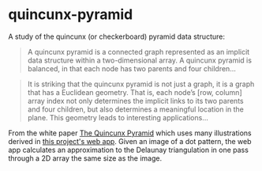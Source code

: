 # quincunx-pyramid
A study of the quincunx (or checkerboard) pyramid data structure:

>A quincunx pyramid is a connected graph represented as an implicit data structure within a two-dimensional array. A quincunx pyramid is balanced, in that each node has two parents and four children...

>It is striking that the quincunx pyramid is not just a graph, it is a graph that has a Euclidean geometry. That is, each node’s [row, column] array index not only determines the implicit links to its two parents and four children, but also determines a meaningful location in the plane. This geometry leads to interesting applications...

From the white paper [The Quincunx Pyramid](https://docs.google.com/document/d/11RjqjuvjJlTw8JSmGqyyEiPCy0nd3gDQn6WKBdxchXw) which uses many illustrations derived in [this project's web app](https://tliawi.github.io/quincunx-pyramid/). Given an image of a dot pattern, the web app calculates an approximation to the Delaunay triangulation in one pass through a 2D array the same size as the image.
